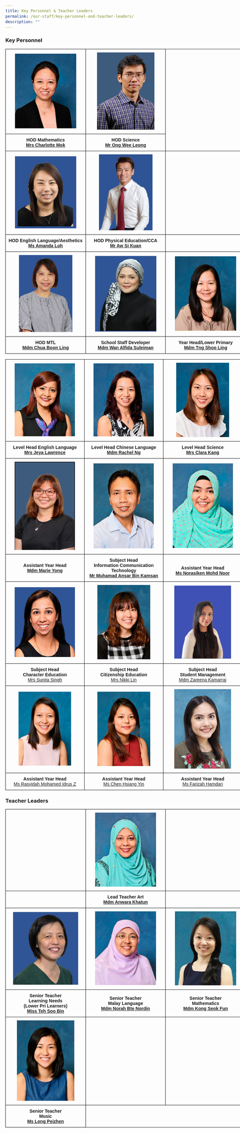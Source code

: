 ```yaml
---
title: Key Personnel & Teacher Leaders
permalink: /our-staff/key-personnel-and-teacher-leaders/
description: ""
---
```

### Key Personnel

<style type="text/css">
.tg  {border-collapse:collapse;border-spacing:0;margin:0px auto;}
.tg td{border-color:black;border-style:solid;border-width:1px;font-family:Arial, sans-serif;font-size:14px;
  overflow:hidden;padding:10px 5px;word-break:normal;}
.tg th{border-color:black;border-style:solid;border-width:1px;font-family:Arial, sans-serif;font-size:14px;
  font-weight:normal;overflow:hidden;padding:10px 5px;word-break:normal;}
.tg .tg-wa1i{font-weight:bold;text-align:center;vertical-align:middle}
</style>
<table style="undefined;table-layout: fixed; width: 750px" class="tg">
<colgroup>
<col style="width: 250px">
<col style="width: 250px">
<col style="width: 250px">
</colgroup>
<tbody>
  <tr>
    <td class="tg-wa1i"><img style="width:80%" src="/images/kp1.jpeg"></td>
    <td class="tg-wa1i"><img style="width:75%" src="/images/kp3.jpeg"></td>
  </tr>
  <tr>
    <td class="tg-wa1i">HOD Mathematics<br><a rel="noopener noreferrer" target="_blank" href="mailto:wee_jee_chen_charlotte@schools.gov.sg"><span style="text-decoration:underline">Mrs Charlotte Mok</span></a></td>
    <td class="tg-wa1i">HOD Science<br><a rel="noopener noreferrer" target="_blank" href="mailto:ong_wee_leong@schools.gov.sg">Mr Ong Wee Leong</a></td>
  </tr>
	 <tr>
    <td class="tg-wa1i"><img style="width:80%" src="/images/Ms%20Amanda%20Loh%20with%20background.jpeg"></td>
    <td class="tg-wa1i"><img style="width:70%" src="/images/Mr%20Aw%20Si%20Kuan%20with%20background1.jpeg"></td>
    <td class="tg-wa1i"></td>
  </tr>
  <tr>
    <td class="tg-wa1i">HOD English Language/Aesthetics<br><a rel="noopener noreferrer" target="_blank" href="mailto:amanda_loh@schools.gov.sg"><span style="text-decoration:underline">Ms Amanda Loh</span></a></td>
    <td class="tg-wa1i">HOD Physical Education/CCA<br><a rel="noopener noreferrer" target="_blank" href="mailto:aw_si_kuan@schools.gov.sg">Mr Aw Si Kuan</a></td>
    <td class="tg-wa1i"><br></td>
  </tr>
  <tr>
    <td class="tg-wa1i"><img style="width:70%" src="/images/kp4.jpeg"></td>
    <td class="tg-wa1i"><img style="width:80%" src="/images/kp5.jpeg"></td>
    <td class="tg-wa1i"><img style="width:80%" src="/images/kp6.jpeg"></td>
  </tr>
  <tr>
    <td class="tg-wa1i"><span style="font-style:normal">HOD MTL</span><br><a rel="noopener noreferrer" target="_blank" href="mailto:chua_boon_ling@schools.gov.sg"><span style="text-decoration:underline">Mdm Chua Boon Ling</span></a></td>
    <td class="tg-wa1i">School Staff Developer<br><a rel="noopener noreferrer" target="_blank" href="mailto:wan_alfida_suleiman@schools.gov.sg"><span style="text-decoration:underline">Mdm Wan Alfida Suleiman</span></a></td>
    <td class="tg-wa1i">Year Head/Lower Primary<br><a rel="noopener noreferrer" target="_blank" href="mailto:tng_shoo_ling@schools.gov.sg">Mdm Tng Shoo Ling</a></td>
  </tr>
</tbody>
</table>

<br>

<style type="text/css">
.tg  {border-collapse:collapse;border-spacing:0;margin:0px auto;}
.tg td{border-color:black;border-style:solid;border-width:1px;font-family:Arial, sans-serif;font-size:14px;
  overflow:hidden;padding:10px 5px;word-break:normal;}
.tg th{border-color:black;border-style:solid;border-width:1px;font-family:Arial, sans-serif;font-size:14px;
  font-weight:normal;overflow:hidden;padding:10px 5px;word-break:normal;}
.tg .tg-wa1i{font-weight:bold;text-align:center;vertical-align:middle}
</style>
<table style="undefined;table-layout: fixed; width: 750px" class="tg">
<colgroup>
<col style="width: 250px">
<col style="width: 250px">
<col style="width: 250px">
</colgroup>
<tbody>
  <tr>
    <td class="tg-wa1i"><img style="width:80%" src="/images/kp7.jpeg"></td>
    <td class="tg-wa1i"><img style="width:80%" src="/images/kp8.jpeg"></td>
    <td class="tg-wa1i"><img style="width:70%" src="/images/kp9.jpeg"></td>
  </tr>
  <tr>
    <td class="tg-wa1i">Level Head  English Language<br><a rel="noopener noreferrer" target="_blank" href="mailto:kavitha_jeyamalar_segeran@schools.gov.sg"><span style="font-style:normal;text-decoration:underline">Mrs Jeya Lawrence</span></a></td>
    <td class="tg-wa1i">Level Head  Chinese Language<br><a rel="noopener noreferrer" target="_blank" href="mailto:ng_peng_woon_rachel@schools.gov.sg">Mdm Rachel Ng</a></td>
    <td class="tg-wa1i">Level Head Science<br><a rel="noopener noreferrer" target="_blank" href="mailto:ang_yan_qing_clara@schools.gov.sg">Mrs Clara Kang</a></td>
  </tr>
  <tr>
    <td class="tg-wa1i"><img style="width:80%" src="/images/kp10.jpeg"></td>
    <td class="tg-wa1i"><img style="width:80%" src="/images/kp11.jpeg"></td>
		<td class="tg-wa1i"><img style="width:80%" src="/images/Miss%20Norasiken%20Binte%20Mohamed%20Noor.jpeg"></td>
    <td class="tg-wa1i"></td>
  </tr>
  <tr>
    <td class="tg-wa1i"><span style="font-style:normal">Assistant Year Head</span><br><a rel="noopener noreferrer" target="_blank" href="mailto:yong_linlin_marie@schools.gov.sg"><span style="text-decoration:underline">Mdm Marie Yong</span></a></td>
    <td class="tg-wa1i"><span style="font-style:normal">Subject Head </span><br><span style="font-style:normal">Information Communication Technology</span><br><a rel="noopener noreferrer" target="_blank" href="mailto:muhamad_ansar_kamsan@schools.gov.sg"><span style="text-decoration:underline">Mr Muhamad Ansar Bin Kamsan</span></a></td>
    <td class="tg-wa1i"><br><span style="font-style:normal">Assistant Year Head</span><br><a rel="noopener noreferrer" target="_blank" href="mailto:norasiken_mohamed_noor@schools.gov.sg"><span style="text-decoration:underline">Ms Norasiken Mohd Noor</span></a></td>
  </tr>
  <tr>
    <td class="tg-wa1i"><img style="width:80%" src="/images/kp12.jpeg"></td>
    <td class="tg-wa1i"><img style="width:70%" src="/images/kp13.jpeg"></td>
    <td class="tg-wa1i"><img style="width:75%" src="/images/kp14.png"></td>
  </tr>
	
  <tr>
    <td class="tg-wa1i"><span style="font-style:normal">Subject Head</span><br><span style="font-style:normal">Character Education</span><br><a rel="noopener noreferrer" target="_blank" href="http://sunita_singh@schools.gov.sg/"><span style="font-weight:400;font-style:normal;text-decoration:underline">Mrs Sunita Singh</span></a></td>
    <td class="tg-wa1i"><span style="font-style:normal">Subject Head </span><br><span style="font-style:normal">Citizenship Education</span><br><a rel="noopener noreferrer" target="_blank" href="mailto:yeo_yu_nian_nikki@schools.gov.sg"><span style="font-weight:400;font-style:normal;text-decoration:underline">Mrs Nikki Lin</span></a></td>
    <td class="tg-wa1i"><span style="font-style:normal">Subject Head</span><br><span style="font-style:normal">Student Management</span><br><a rel="noopener noreferrer" target="_blank" href="mailto:zareena_kamarraj@schools.gov.sg"><span style="font-weight:400;font-style:normal;text-decoration:underline">Mdm Zareena Kamarraj</span></a></td>
  </tr>
	 <tr>
    <td class="tg-wa1i"><img style="width:70%" src="/images/Miss%20Rasyidah%20Binte%20Mohamed%20Idrus%20Z.jpeg"></td>
    <td class="tg-wa1i"><img style="width:70%" src="/images/Miss%20Chen%20Hsiang%20Yin.jpeg"></td>
    <td class="tg-wa1i"><img style="width:75%" src="/images/Miss%20Farizah%20Binte%20Hamdan.jpeg"></td>
  </tr>
	
  <tr>
    <td class="tg-wa1i"><span style="font-style:normal">Assistant Year Head</span><br><a rel="noopener noreferrer" target="_blank" href="rasyidah_mohamed_idrus_z@schools.gov.sg"><span style="font-weight:400;font-style:normal;text-decoration:underline">Ms Rasyidah Mohamed Idrus Z</span></a></td>
    <td class="tg-wa1i"><span style="font-style:normal">Assistant Year Head </span><br><a rel="noopener noreferrer" target="_blank" href="mailto:chen_hsiang_yin@schools.gov.sg"><span style="font-weight:400;font-style:normal;text-decoration:underline">Ms Chen Hsiang Yin</span></a></td>
    <td class="tg-wa1i"><span style="font-style:normal">Assistant Year Head</span><br><a rel="noopener noreferrer" target="_blank" href="mailto:farizah_hamdan@schools.gov.sg"><span style="font-weight:400;font-style:normal;text-decoration:underline">Ms Farizah Hamdan</span></a></td>
  </tr>
</tbody>
</table>

### Teacher Leaders

<style type="text/css">
.tg  {border-collapse:collapse;border-spacing:0;margin:0px auto;}
.tg td{border-color:black;border-style:solid;border-width:1px;font-family:Arial, sans-serif;font-size:14px;
  overflow:hidden;padding:10px 5px;word-break:normal;}
.tg th{border-color:black;border-style:solid;border-width:1px;font-family:Arial, sans-serif;font-size:14px;
  font-weight:normal;overflow:hidden;padding:10px 5px;word-break:normal;}
.tg .tg-wa1i{font-weight:bold;text-align:center;vertical-align:middle}
</style>
<table style="undefined;table-layout: fixed; width: 750px" class="tg">
<colgroup>
<col style="width: 250px">
<col style="width: 250px">
<col style="width: 250px">
</colgroup>
<tbody>
  <tr>
    <td class="tg-wa1i"></td>
    <td class="tg-wa1i"><img style="width:80%" src="/images/tl1.jpeg"></td>
    <td class="tg-wa1i"></td>
  </tr>
  <tr>
    <td class="tg-wa1i"></td>
    <td class="tg-wa1i"><span style="font-weight:700;font-style:normal">Lead Teacher Art</span><br><a rel="noopener noreferrer" target="_blank" href="mailto:anwara_khatun_moklis_khan@schools.gov.sg">Mdm Anwara Khatun</a></td>
    <td class="tg-wa1i"></td>
  </tr>
  <tr>
     <td class="tg-wa1i"><img style="width:85%" src="/images/tl2.jpeg"></td>
    <td class="tg-wa1i"><img style="width:80%" src="/images/tl3.jpeg"></td>
    <td class="tg-wa1i"><img style="width:80%" src="/images/tl4.jpeg"></td>
  </tr>
  <tr>
    <td class="tg-wa1i"><span style="font-style:normal">Senior Teacher</span><br>Learning Needs <br>(Lower Pri Learners)<br><a rel="noopener noreferrer" target="_blank" href="mailto:teh_soo_bin@schools.gov.sg"><span style="text-decoration:underline">Miss Teh Soo Bin</span></a></td>
    <td class="tg-wa1i">Senior Teacher<br>Malay Language<br><a rel="noopener noreferrer" target="_blank" href="mailto:norah_nordin@schools.gov.sg"><span style="text-decoration:underline">Mdm Norah Bte Nordin</span></a></td>
    <td class="tg-wa1i">Senior Teacher<br><span style="font-weight:700;font-style:normal">Mathematics</span><br><a rel="noopener noreferrer" target="_blank" href="mailto:kong_seok_fun@schools.gov.sg"><span style="text-decoration:underline">Mdm Kong Seok Fun</span></a></td>
  </tr>
	<tr>
     <td class="tg-wa1i"><img style="width:75%" src="/images/Miss%20Long%20Peizhen1.jpeg"></td>
    <td class="tg-wa1i"></td>
    <td class="tg-wa1i"></td>
  </tr>
  <tr>
    <td class="tg-wa1i"><span style="font-style:normal">Senior Teacher</span><br>Music <br><a rel="noopener noreferrer" target="_blank" href="mailto:long_peizhen@schools.gov.sg"><span style="text-decoration:underline">Ms Long Peizhen</span></a></td>

   
  </tr>
</tbody>
</table>
